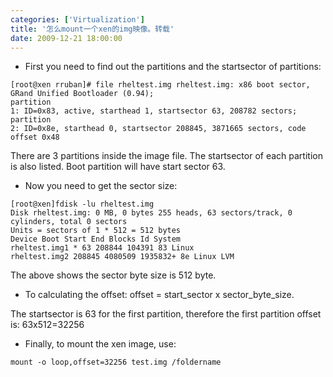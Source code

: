 ```yaml
---
categories: ['Virtualization']
title: '怎么mount一个xen的img映像。转载'
date: 2009-12-21 18:00:00
---
```


+ First you need to find out the partitions and the startsector of partitions:

```
[root@xen rruban]# file rheltest.img rheltest.img: x86 boot sector, GRand Unified Bootloader (0.94); 
partition 
1: ID=0x83, active, starthead 1, startsector 63, 208782 sectors; partition 
2: ID=0x8e, starthead 0, startsector 208845, 3871665 sectors, code offset 0x48
```

There are 3 partitions inside the image file. The startsector of each partition is also listed. Boot partition will have start sector 63.

+ Now you need to get the sector size:

```
[root@xen]fdisk -lu rheltest.img
Disk rheltest.img: 0 MB, 0 bytes 255 heads, 63 sectors/track, 0 cylinders, total 0 sectors 
Units = sectors of 1 * 512 = 512 bytes 
Device Boot Start End Blocks Id System 
rheltest.img1 * 63 208844 104391 83 Linux 
rheltest.img2 208845 4080509 1935832+ 8e Linux LVM 
```

The above shows the sector byte size is 512 byte.

+ To calculating the offset: offset = start_sector x sector_byte_size.

The startsector is 63 for the first partition, therefore the first partition offset is: 63x512=32256

+ Finally, to mount the xen image, use:

```
mount -o loop,offset=32256 test.img /foldername
```
